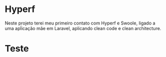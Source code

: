# Hyperf
Neste projeto terei meu primeiro contato com Hyperf e Swoole, ligado a uma apĺicação mãe em Laravel, aplicando clean code e clean architecture.
# Teste